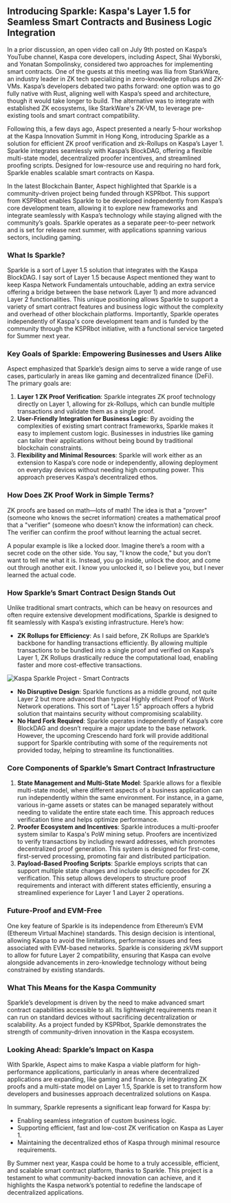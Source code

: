 ## Introducing Sparkle: Kaspa's Layer 1.5 for Seamless Smart Contracts and Business Logic Integration

In a prior discussion, an open video call on July 9th posted on Kaspa’s YouTube channel, Kaspa core developers, including Aspect, Shai Wyborski, and Yonatan Sompolinsky, considered two approaches for implementing smart contracts. One of the guests at this meeting was Ilia from StarkWare, an industry leader in ZK tech specializing in zero-knowledge rollups and ZK-VMs. Kaspa’s developers debated two paths forward: one option was to go fully native with Rust, aligning well with Kaspa’s speed and architecture, though it would take longer to build. The alternative was to integrate with established ZK ecosystems, like StarkWare's ZK-VM, to leverage pre-existing tools and smart contract compatibility.

Following this, a few days ago, Aspect presented a nearly 5-hour workshop at the Kaspa Innovation Summit in Hong Kong, introducing Sparkle as a solution for efficient ZK proof verification and zk-Rollups on Kaspa’s Layer 1. Sparkle integrates seamlessly with Kaspa’s BlockDAG, offering a flexible multi-state model, decentralized proofer incentives, and streamlined proofing scripts. Designed for low-resource use and requiring no hard fork, Sparkle enables scalable smart contracts on Kaspa.

In the latest Blockchain Banter, Aspect highlighted that Sparkle is a community-driven project being funded through KSPRbot. This support from KSPRbot enables Sparkle to be developed independently from Kaspa’s core development team, allowing it to explore new frameworks and integrate seamlessly with Kaspa’s technology while staying aligned with the community’s goals. Sparkle operates as a separate peer-to-peer network and is set for release next summer, with applications spanning various sectors, including gaming.


### What Is Sparkle?

Sparkle is a sort of Layer 1.5 solution that integrates with the Kaspa BlockDAG. I say sort of Layer 1.5 because Aspect mentioned they want to keep Kaspa Network Fundamentals untouchable, adding an extra service offering a bridge between the base network (Layer 1) and more advanced Layer 2 functionalities. This unique positioning allows Sparkle to support a variety of smart contract features and business logic without the complexity and overhead of other blockchain platforms. Importantly, Sparkle operates independently of Kaspa's core development team and is funded by the community through the KSPRbot initiative, with a functional service targeted for Summer next year.

### Key Goals of Sparkle: Empowering Businesses and Users Alike

Aspect emphasized that Sparkle’s design aims to serve a wide range of use cases, particularly in areas like gaming and decentralized finance (DeFi). The primary goals are:

1. **Layer 1 ZK Proof Verification**: Sparkle integrates ZK proof technology directly on Layer 1, allowing for zk-Rollups, which can bundle multiple transactions and validate them as a single proof.
2. **User-Friendly Integration for Business Logic**: By avoiding the complexities of existing smart contract frameworks, Sparkle makes it easy to implement custom logic. Businesses in industries like gaming can tailor their applications without being bound by traditional blockchain constraints.
3. **Flexibility and Minimal Resources**: Sparkle will work either as an extension to Kaspa’s core node or independently, allowing deployment on everyday devices without needing high computing power. This approach preserves Kaspa’s decentralized ethos.

### How Does ZK Proof Work in Simple Terms?

ZK proofs are based on math—lots of math! The idea is that a "prover" (someone who knows the secret information) creates a mathematical proof that a "verifier" (someone who doesn’t know the information) can check. The verifier can confirm the proof without learning the actual secret.

A popular example is like a locked door. Imagine there’s a room with a secret code on the other side. You say, "I know the code," but you don’t want to tell me what it is. Instead, you go inside, unlock the door, and come out through another exit. I know you unlocked it, so I believe you, but I never learned the actual code.

### How Sparkle’s Smart Contract Design Stands Out

Unlike traditional smart contracts, which can be heavy on resources and often require extensive development modifications, Sparkle is designed to fit seamlessly with Kaspa’s existing infrastructure. Here’s how:

- **ZK Rollups for Efficiency**: As I said before, ZK Rollups are Sparkle’s backbone for handling transactions efficiently. By allowing multiple transactions to be bundled into a single proof and verified on Kaspa’s Layer 1, ZK Rollups drastically reduce the computational load, enabling faster and more cost-effective transactions.

![Kaspa Sparkle Project - Smart Contracts](assets/blog/radiant-fungible-pow-tokens-atomicals-photonic-wallet.png)

- **No Disruptive Design**: Sparkle functions as a middle ground, not quite Layer 2 but more advanced than typical Highly eficient Proof of Work Network operations. This sort of "Layer 1.5" approach offers a hybrid solution that maintains security without compromising scalability.
- **No Hard Fork Required**: Sparkle operates independently of Kaspa’s core BlockDAG and doesn’t require a major update to the base network. However, the upcoming Crescendo hard fork will provide additional support for Sparkle contributing with some of the requirements not provided today, helping to streamline its functionalities.

### Core Components of Sparkle’s Smart Contract Infrastructure

1. **State Management and Multi-State Model**: Sparkle allows for a flexible multi-state model, where different aspects of a business application can run independently within the same environment. For instance, in a game, various in-game assets or states can be managed separately without needing to validate the entire state each time. This approach reduces verification time and helps optimize performance.
2. **Proofer Ecosystem and Incentives**: Sparkle introduces a multi-proofer system similar to Kaspa's PoW mining setup. Proofers are incentivized to verify transactions by including reward addresses, which promotes decentralized proof generation. This system is designed for first-come, first-served processing, promoting fair and distributed participation.
3. **Payload-Based Proofing Scripts**: Sparkle employs scripts that can support multiple state changes and include specific opcodes for ZK verification. This setup allows developers to structure proof requirements and interact with different states efficiently, ensuring a streamlined experience for Layer 1 and Layer 2 operations.

### Future-Proof and EVM-Free

One key feature of Sparkle is its independence from Ethereum’s EVM (Ethereum Virtual Machine) standards. This design decision is intentional, allowing Kaspa to avoid the limitations, performance issues and fees associated with EVM-based networks. Sparkle is considering zkVM support to allow for future Layer 2 compatibility, ensuring that Kaspa can evolve alongside advancements in zero-knowledge technology without being constrained by existing standards.

### What This Means for the Kaspa Community

Sparkle’s development is driven by the need to make advanced smart contract capabilities accessible to all. Its lightweight requirements mean it can run on standard devices without sacrificing decentralization or scalability. As a project funded by KSPRbot, Sparkle demonstrates the strength of community-driven innovation in the Kaspa ecosystem.

### Looking Ahead: Sparkle’s Impact on Kaspa

With Sparkle, Aspect aims to make Kaspa a viable platform for high-performance applications, particularly in areas where decentralized applications are expanding, like gaming and finance. By integrating ZK proofs and a multi-state model on Layer 1.5, Sparkle is set to transform how developers and businesses approach decentralized solutions on Kaspa.

In summary, Sparkle represents a significant leap forward for Kaspa by:
- Enabling seamless integration of custom business logic.
- Supporting efficient, fast and low-cost ZK verification on Kaspa as Layer 1.
- Maintaining the decentralized ethos of Kaspa through minimal resource requirements.
  
By Summer next year, Kaspa could be home to a truly accessible, efficient, and scalable smart contract platform, thanks to Sparkle. This project is a testament to what community-backed innovation can achieve, and it highlights the Kaspa network’s potential to redefine the landscape of decentralized applications.